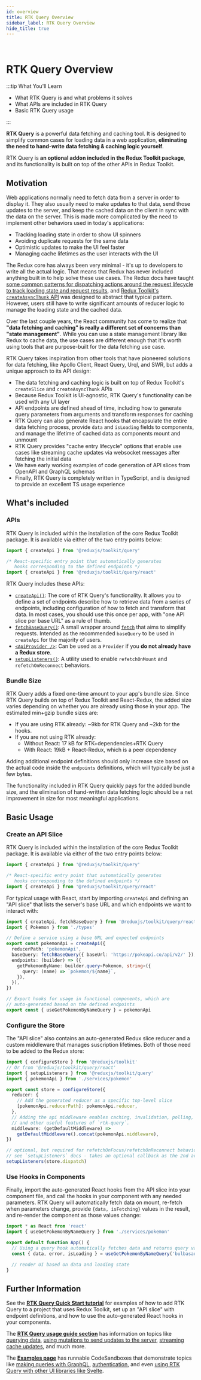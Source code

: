 ```yaml
---
id: overview
title: RTK Query Overview
sidebar_label: RTK Query Overview
hide_title: true
---
```


&nbsp;

# RTK Query Overview

:::tip What You'll Learn

- What RTK Query is and what problems it solves
- What APIs are included in RTK Query
- Basic RTK Query usage

:::

**RTK Query** is a powerful data fetching and caching tool. It is designed to simplify common cases for loading data in a web application, **eliminating the need to hand-write data fetching & caching logic yourself**.

RTK Query is **an optional addon included in the Redux Toolkit package**, and its functionality is built on top of the other APIs in Redux Toolkit.

## Motivation

Web applications normally need to fetch data from a server in order to display it. They also usually need to make updates to that data, send those updates to the server, and keep the cached data on the client in sync with the data on the server. This is made more complicated by the need to implement other behaviors used in today's applications:

- Tracking loading state in order to show UI spinners
- Avoiding duplicate requests for the same data
- Optimistic updates to make the UI feel faster
- Managing cache lifetimes as the user interacts with the UI

The Redux core has always been very minimal - it's up to developers to write all the actual logic. That means that Redux has never included anything built in to help solve these use cases. The Redux docs have taught [some common patterns for dispatching actions around the request lifecycle to track loading state and request results](https://redux.js.org/tutorials/fundamentals/part-7-standard-patterns#async-request-status), and [Redux Toolkit's `createAsyncThunk` API](../api/createAsyncThunk.mdx) was designed to abstract that typical pattern. However, users still have to write significant amounts of reducer logic to manage the loading state and the cached data.

Over the last couple years, the React community has come to realize that **"data fetching and caching" is really a different set of concerns than "state management"**. While you can use a state management library like Redux to cache data, the use cases are different enough that it's worth using tools that are purpose-built for the data fetching use case.

RTK Query takes inspiration from other tools that have pioneered solutions for data fetching, like Apollo Client, React Query, Urql, and SWR, but adds a unique approach to its API design:

- The data fetching and caching logic is built on top of Redux Toolkit's `createSlice` and `createAsyncThunk` APIs
- Because Redux Toolkit is UI-agnostic, RTK Query's functionality can be used with any UI layer
- API endpoints are defined ahead of time, including how to generate query parameters from arguments and transform responses for caching
- RTK Query can also generate React hooks that encapsulate the entire data fetching process, provide `data` and `isLoading` fields to components, and manage the lifetime of cached data as components mount and unmount
- RTK Query provides "cache entry lifecycle" options that enable use cases like streaming cache updates via websocket messages after fetching the initial data
- We have early working examples of code generation of API slices from OpenAPI and GraphQL schemas
- Finally, RTK Query is completely written in TypeScript, and is designed to provide an excellent TS usage experience

## What's included

### APIs

RTK Query is included within the installation of the core Redux Toolkit package. It is available via either of the two entry points below:

```ts no-transpile
import { createApi } from '@reduxjs/toolkit/query'

/* React-specific entry point that automatically generates
   hooks corresponding to the defined endpoints */
import { createApi } from '@reduxjs/toolkit/query/react'
```

RTK Query includes these APIs:

- [`createApi()`](./api/createApi.mdx): The core of RTK Query's functionality. It allows you to define a set of endpoints describe how to retrieve data from a series of endpoints, including configuration of how to fetch and transform that data. In most cases, you should use this once per app, with "one API slice per base URL" as a rule of thumb.
- [`fetchBaseQuery()`](./api/fetchBaseQuery.mdx): A small wrapper around [`fetch`](https://developer.mozilla.org/en-US/docs/Web/API/Fetch_API) that aims to simplify requests. Intended as the recommended `baseQuery` to be used in `createApi` for the majority of users.
- [`<ApiProvider />`](./api/ApiProvider.mdx): Can be used as a `Provider` if you **do not already have a Redux store**.
- [`setupListeners()`](./api/setupListeners.mdx): A utility used to enable `refetchOnMount` and `refetchOnReconnect` behaviors.

### Bundle Size

RTK Query adds a fixed one-time amount to your app's bundle size. Since RTK Query builds on top of Redux Toolkit and React-Redux, the added size varies depending on whether you are already using those in your app. The estimated min+gzip bundle sizes are:

- If you are using RTK already: ~9kb for RTK Query and ~2kb for the hooks.
- If you are not using RTK already:
  - Without React: 17 kB for RTK+dependencies+RTK Query
  - With React: 19kB + React-Redux, which is a peer dependency

Adding additional endpoint definitions should only increase size based on the actual code inside the `endpoints` definitions, which will typically be just a few bytes.

The functionality included in RTK Query quickly pays for the added bundle size, and the elimination of hand-written data fetching logic should be a net improvement in size for most meaningful applications.

## Basic Usage

### Create an API Slice

RTK Query is included within the installation of the core Redux Toolkit package. It is available via either of the two entry points below:

```ts
import { createApi } from '@reduxjs/toolkit/query'

/* React-specific entry point that automatically generates
   hooks corresponding to the defined endpoints */
import { createApi } from '@reduxjs/toolkit/query/react'
```

For typical usage with React, start by importing `createApi` and defining an "API slice" that lists the server's base URL and which endpoints we want to interact with:

```ts
import { createApi, fetchBaseQuery } from '@reduxjs/toolkit/query/react'
import { Pokemon } from './types'

// Define a service using a base URL and expected endpoints
export const pokemonApi = createApi({
  reducerPath: 'pokemonApi',
  baseQuery: fetchBaseQuery({ baseUrl: 'https://pokeapi.co/api/v2/' }),
  endpoints: (builder) => ({
    getPokemonByName: builder.query<Pokemon, string>({
      query: (name) => `pokemon/${name}`,
    }),
  }),
})

// Export hooks for usage in functional components, which are
// auto-generated based on the defined endpoints
export const { useGetPokemonByNameQuery } = pokemonApi
```

### Configure the Store

The "API slice" also contains an auto-generated Redux slice reducer and a custom middleware that manages suscription lifetimes. Both of those need to be added to the Redux store:

```ts
import { configureStore } from '@reduxjs/toolkit'
// Or from '@reduxjs/toolkit/query/react'
import { setupListeners } from '@reduxjs/toolkit/query'
import { pokemonApi } from './services/pokemon'

export const store = configureStore({
  reducer: {
    // Add the generated reducer as a specific top-level slice
    [pokemonApi.reducerPath]: pokemonApi.reducer,
  },
  // Adding the api middleware enables caching, invalidation, polling,
  // and other useful features of `rtk-query`.
  middleware: (getDefaultMiddleware) =>
    getDefaultMiddleware().concat(pokemonApi.middleware),
})

// optional, but required for refetchOnFocus/refetchOnReconnect behaviors
// see `setupListeners` docs - takes an optional callback as the 2nd arg for customization
setupListeners(store.dispatch)
```

### Use Hooks in Components

Finally, import the auto-generated React hooks from the API slice into your component file, and call the hooks in your component with any needed parameters. RTK Query will automatically fetch data on mount, re-fetch when parameters change, provide `{data, isFetching}` values in the result, and re-render the component as those values change:

```ts
import * as React from 'react'
import { useGetPokemonByNameQuery } from './services/pokemon'

export default function App() {
  // Using a query hook automatically fetches data and returns query values
  const { data, error, isLoading } = useGetPokemonByNameQuery('bulbasaur')

  // render UI based on data and loading state
}
```

## Further Information

See the [**RTK Query Quick Start tutorial**](../tutorials/rtk-query.mdx/) for examples of how to add RTK Query to a project that uses Redux Toolkit, set up an "API slice" with endpoint definitions, and how to use the auto-generated React hooks in your components.

The [**RTK Query usage guide section**](./usage/queries.mdx) has information on topics like [querying data](./usage/queries.mdx), [using mutations to send updates to the server](./usage/mutations.mdx), [streaming cache updates](./usage/streaming-updates.mdx), and much more.

The [**Examples page**](./usage/examples.mdx) has runnable CodeSandboxes that demonstrate topics like [making queries with GraphQL](./usage/examples.mdx#react-with-graphql), [authentication](./usage/examples.mdx#authentication), and even [using RTK Query with other UI libraries like Svelte](./usage/examples.mdx#svelte).

